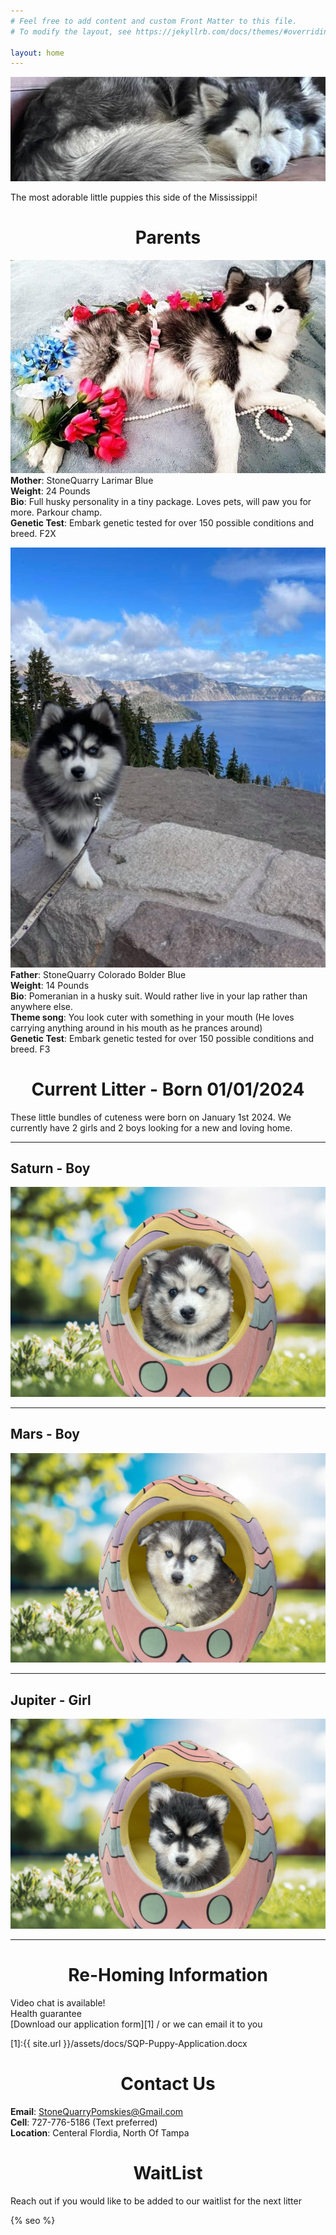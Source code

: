 ```yaml
---
# Feel free to add content and custom Front Matter to this file.
# To modify the layout, see https://jekyllrb.com/docs/themes/#overriding-theme-defaults

layout: home
---
```

![Stone Quarry Pomskies](/assets/main/pebs-banner-cropped.jpg)

The most adorable little puppies this side of the Mississippi! 

<h1 style="text-align: center;">
Parents
</h1>

![Mother](/assets/main/pebs-mother.jpg)  
**Mother**: StoneQuarry Larimar Blue  
**Weight**: 24 Pounds  
**Bio**: Full husky personality in a tiny package. Loves pets, will paw you for more. Parkour champ.  
**Genetic Test**: Embark genetic tested for over 150 possible conditions and breed. F2X  

![Father](/assets/main/bolder-father.jpg)  
**Father**: StoneQuarry Colorado Bolder Blue  
**Weight**: 14 Pounds  
**Bio**: Pomeranian in a husky suit. Would rather live in your lap rather than anywhere else.  
**Theme song**: You look cuter with something in your mouth (He loves carrying anything around in his mouth as he prances around)    
**Genetic Test**: Embark genetic tested for over 150 possible conditions and breed. F3  

<h1 style="text-align: center;">
Current Litter - Born 01/01/2024
</h1>

These little bundles of cuteness were born on January 1st 2024. We currently have 2 girls and 2 boys looking for a new and loving home.  

---

## Saturn - Boy  
![Saturn](/assets/img/012024/Saturn.jpeg) 

---

## Mars - Boy  
![Mars](/assets/img/012024/Mars.jpeg)  

---

## Jupiter - Girl  
![Jupiter](/assets/img/012024/Jupiter.jpeg)  

---


<h1 style="text-align: center;">
Re-Homing Information
</h1>

Video chat is available!  
Health guarantee  
[Download our application form][1] / or we can email it to you  

[1]:{{ site.url }}/assets/docs/SQP-Puppy-Application.docx


<h1 style="text-align: center;">
Contact Us  
</h1>

**Email**: [StoneQuarryPomskies@Gmail.com](mailto:StoneQuarryPomskies@Gmail.com)  
**Cell**: 727-776-5186 (Text preferred)  
**Location**: Centeral Flordia, North Of Tampa  

<h1 style="text-align: center;">
WaitList  
</h1>

Reach out if you would like to be added to our waitlist for the next litter  

{% seo %}

